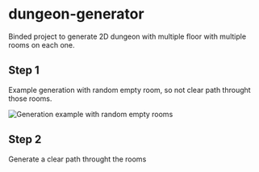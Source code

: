 # dungeon-generator
Binded project to generate 2D dungeon with multiple floor with multiple rooms on each one.

## Step 1

Example generation with random empty room, so not clear path throught those rooms.

![Generation example with random empty rooms](https://github.com/TonyChouteau/dungeon_generator/blob/main/images/example1-random_empty_room_generation.png "Generation example with random empty rooms")

## Step 2

Generate a clear path throught the rooms
